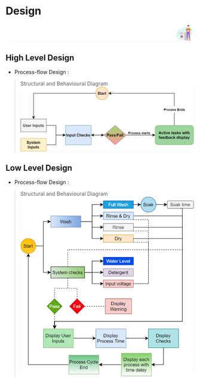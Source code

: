 # Design 
![Design](https://github.com/vivek28121997/256217_Mini_Project_StepIn_LTTS/blob/73c6fb10325f88e7201dd5899739453b815b8abb/2_Design/Dgn.png) 

## High Level Design 
* Process-flow Design :

>Structural and Behavioural Diagram
![HighLevelStructuralDiagram](https://github.com/vivek28121997/256217_Mini_Project_StepIn_LTTS/blob/6258b0bae5a90a2e9091b658bddc550bc0d4dcd6/2_Design/Automatic%20Washing%20Machine%20Work%20Flow%20HLD%20ws.jpg)

## Low Level Design 
* Process-flow Design :

>Structural and Behavioural Diagram
![FeaturesLevelStructuralDiagram](https://github.com/vivek28121997/256217_Mini_Project_StepIn_LTTS/blob/fa7172bf99f5f90f91b6adf523bb8b112fcb901b/2_Design/Automatic%20Washing%20Machine%20Work%20Flow%20ws.jpg)

